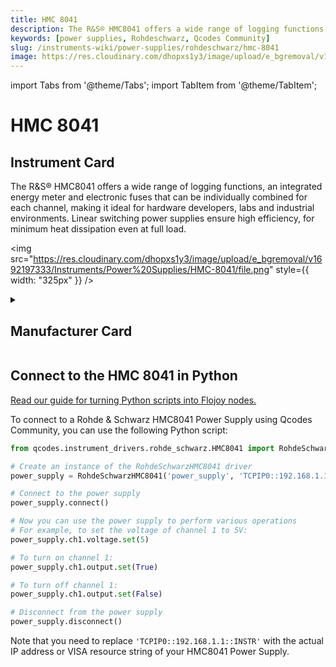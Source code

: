 ```yaml
---
title: HMC 8041
description: The R&S® HMC8041 offers a wide range of logging functions, an integrated energy meter and electronic fuses that can be individually combined for each channel, making it ideal for hardware developers, labs and industrial environments. Linear switching power supplies ensure high efficiency, for minimum heat dissipation even at full load.
keywords: [power supplies, Rohdeschwarz, Qcodes Community]
slug: /instruments-wiki/power-supplies/rohdeschwarz/hmc-8041
image: https://res.cloudinary.com/dhopxs1y3/image/upload/e_bgremoval/v1692197333/Instruments/Power%20Supplies/HMC-8041/file.png
---
```


import Tabs from '@theme/Tabs';
import TabItem from '@theme/TabItem';

# HMC 8041

## Instrument Card

<div className="flex">

<div>

The R&S® HMC8041 offers a wide range of logging functions, an integrated energy meter and electronic fuses that can be individually combined for each channel, making it ideal for hardware developers, labs and industrial environments. Linear switching power supplies ensure high efficiency, for minimum heat dissipation even at full load.

</div>

<img src="https://res.cloudinary.com/dhopxs1y3/image/upload/e_bgremoval/v1692197333/Instruments/Power%20Supplies/HMC-8041/file.png" style={{ width: "325px" }} />

</div>

<details>
<summary><h2>Manufacturer Card</h2></summary>

<img src="https://res.cloudinary.com/dhopxs1y3/image/upload/v1692139604/Instruments/Vendor%20Logos/RohdeSchwarz.png" style={{ width: "100%", objectFit: "cover" }} />

Rohde & Schwarz GmbH & Co KG is an international electronics group specializing in the fields of electronic test equipment, broadcast & media, cybersecurity, radiomonitoring and radiolocation, and radiocommunication. <a href="https://www.rohde-schwarz.com/ca/home_48230.html">Website</a>.

<ul>
  <li>Headquarters: Munich, Germany</li>
  <li>Yearly Revenue (millions, USD): 2500.0</li>
</ul>
</details>

## Connect to the HMC 8041 in Python

[Read our guide for turning Python scripts into Flojoy nodes.](https://docs.flojoy.ai/custom-nodes/creating-custom-node/)


<Tabs>
<TabItem value="Qcodes Community" label="Qcodes Community">

To connect to a Rohde & Schwarz HMC8041 Power Supply using Qcodes Community, you can use the following Python script:

```python
from qcodes.instrument_drivers.rohde_schwarz.HMC8041 import RohdeSchwarzHMC8041

# Create an instance of the RohdeSchwarzHMC8041 driver
power_supply = RohdeSchwarzHMC8041('power_supply', 'TCPIP0::192.168.1.1::INSTR')

# Connect to the power supply
power_supply.connect()

# Now you can use the power supply to perform various operations
# For example, to set the voltage of channel 1 to 5V:
power_supply.ch1.voltage.set(5)

# To turn on channel 1:
power_supply.ch1.output.set(True)

# To turn off channel 1:
power_supply.ch1.output.set(False)

# Disconnect from the power supply
power_supply.disconnect()
```

Note that you need to replace `'TCPIP0::192.168.1.1::INSTR'` with the actual IP address or VISA resource string of your HMC8041 Power Supply.

</TabItem>
</Tabs>
